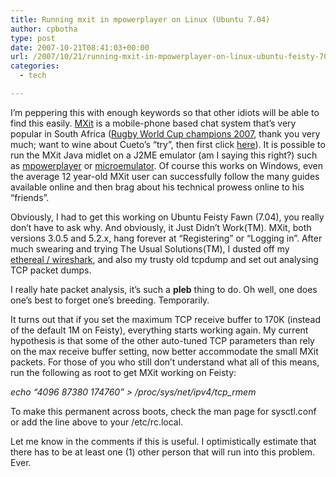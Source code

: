 ```yaml
---
title: Running mxit in mpowerplayer on Linux (Ubuntu 7.04)
author: cpbotha
type: post
date: 2007-10-21T08:41:03+00:00
url: /2007/10/21/running-mxit-in-mpowerplayer-on-linux-ubuntu-feisty-704/
categories:
  - tech

---
```

I&#8217;m peppering this with enough keywords so that other idiots will be able to find this easily. [MXit][1] is a mobile-phone based chat system that&#8217;s very popular in South Africa ([Rugby World Cup champions 2007][2], thank you very much; want to wine about Cueto&#8217;s &#8220;try&#8221;, then first click [here][3]). It is possible to run the MXit Java midlet on a J2ME emulator (am I saying this right?) such as [mpowerplayer][4] or [microemulator][5]. Of course this works on Windows, even the average 12 year-old MXit user can successfully follow the many guides available online and then brag about his technical prowess online to his &#8220;friends&#8221;.

Obviously, I had to get this working on Ubuntu Feisty Fawn (7.04), you really don&#8217;t have to ask why. And obviously, it Just Didn&#8217;t Work(TM). MXit, both versions 3.0.5 and 5.2.x, hang forever at &#8220;Registering&#8221; or &#8220;Logging in&#8221;. After much swearing and trying The Usual Solutions(TM), I dusted off my [ethereal / wireshark][6], and also my trusty old tcpdump and set out analysing TCP packet dumps.

I really hate packet analysis, it&#8217;s such a **pleb** thing to do. Oh well, one does one&#8217;s best to forget one&#8217;s breeding. Temporarily.

It turns out that if you set the maximum TCP receive buffer to 170K (instead of the default 1M on Feisty), everything starts working again. My current hypothesis is that some of the other auto-tuned TCP parameters than rely on the max receive buffer setting, now better accommodate the small MXit packets. For those of you who still don&#8217;t understand what all of this means, run the following as root to get MXit working on Feisty:

_echo &#8220;4096 87380 174760&#8221; > /proc/sys/net/ipv4/tcp_rmem_

To make this permanent across boots, check the man page for sysctl.conf or add the line above to your /etc/rc.local.

Let me know in the comments if this is useful. I optimistically estimate that there has to be at least one (1) other person that will run into this problem. Ever.

 [1]: http://www.mxit.co.za/ "Link to the MXit website."
 [2]: http://en.wikipedia.org/wiki/2007_Rugby_World_Cup "Wikipedia article documenting 2007 Rugby World Cup"
 [3]: http://pienkzuit.wordpress.com/2007/10/21/the-proof/ "No, it was not a try."
 [4]: http://mpowerplayer.com/ "mpowerplayer website"
 [5]: http://microemu.org/ "MicroEmulator website"
 [6]: http://www.wireshark.org/ "WireShark protocol analyzer website"